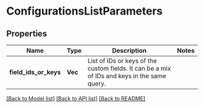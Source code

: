 # ConfigurationsListParameters

## Properties

Name | Type | Description | Notes
------------ | ------------- | ------------- | -------------
**field_ids_or_keys** | **Vec<String>** | List of IDs or keys of the custom fields. It can be a mix of IDs and keys in the same query. | 

[[Back to Model list]](../README.md#documentation-for-models) [[Back to API list]](../README.md#documentation-for-api-endpoints) [[Back to README]](../README.md)



